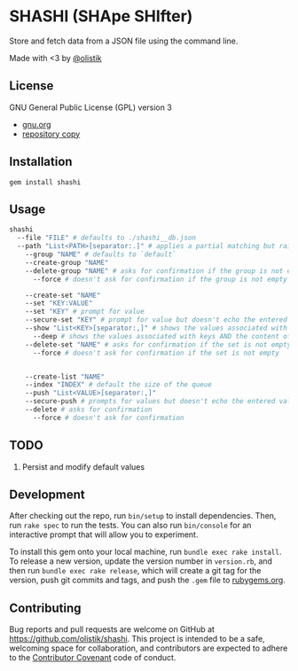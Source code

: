 # SHASHI (SHApe SHIfter)

Store and fetch data from a JSON file using the command line.

Made with <3 by [@olistik](https://olisti.co)

## License

GNU General Public License (GPL) version 3

- [gnu.org](https://www.gnu.org/licenses/gpl-3.0.txt)
- [repository copy](gpl-3.0.txt)

## Installation

```shell
gem install shashi
```

## Usage

```bash
shashi
  --file "FILE" # defaults to ./shashi__db.json
  --path "List<PATH>[separator:.]" # applies a partial matching but raise an error in case of more than one match
    --group "NAME" # defaults to `default`
    --create-group "NAME"
    --delete-group "NAME" # asks for confirmation if the group is not empty
      --force # doesn't ask for confirmation if the group is not empty

    --create-set "NAME"
    --set "KEY:VALUE"
    --set "KEY" # prompt for value
    --secure-set "KEY" # prompt for value but doesn't echo the entered value
    --show "List<KEY>[separator:,]" # shows the values associated with keys but not the content of sets/lists
      --deep # shows the values associated with keys AND the content of sets/lists
    --delete-set "NAME" # asks for confirmation if the set is not empty
      --force # doesn't ask for confirmation if the set is not empty


    --create-list "NAME"
    --index "INDEX" # default the size of the queue
    --push "List<VALUE>[separator:,]"
    --secure-push # prompts for values but doesn't echo the entered values
    --delete # asks for confirmation
      --force # doesn't ask for confirmation
```

## TODO

1. Persist and modify default values

## Development

After checking out the repo, run `bin/setup` to install dependencies. Then, run `rake spec` to run the tests. You can also run `bin/console` for an interactive prompt that will allow you to experiment.

To install this gem onto your local machine, run `bundle exec rake install`. To release a new version, update the version number in `version.rb`, and then run `bundle exec rake release`, which will create a git tag for the version, push git commits and tags, and push the `.gem` file to [rubygems.org](https://rubygems.org).

## Contributing

Bug reports and pull requests are welcome on GitHub at https://github.com/olistik/shashi. This project is intended to be a safe, welcoming space for collaboration, and contributors are expected to adhere to the [Contributor Covenant](http://contributor-covenant.org) code of conduct.
